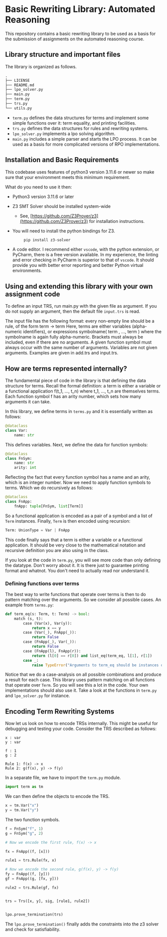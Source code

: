 # Basic Rewriting Library: Automated Reasoning

This repository contains a basic rewriting library to be used as a basis for
the submission of assignments on the automated reasoning course.

## Library structure and important files

The library is organized as follows.

```txt
.
├── LICENSE
├── README.md
├── lpo_solver.py
├── main.py
├── term.py
├── trs.py
└── utils.py
```

- ``term.py`` defines the data structures for terms and implement some simple
functions over it: term equality, and printing facilities.
- ``trs.py`` defines the data structures for rules and rewriting systems.
- ``lpo_solver.py`` implements a lpo solving algorithm.
- ``main.py`` includes a simple parser and starts the LPO process.
It can be used as a basis for more complicated versions of RPO implementations.

## Installation and Basic Requirements

This codebase uses features of python3 version 3.11.6 or newer so make sure that
your environment meets this minimum requirement.

What do you need to use it then:

- Python3 version 3.11.6 or later
- Z3 SMT Solver should be installed system-wide
  - See, [https://github.com/Z3Prover/z3](https://github.com/Z3Prover/z3)
  for installation instructions.
- You will need to install the python bindings for Z3.

  ```bash
       pip install z3-solver
    ```

- A code editor. I recommend either ``vscode``, with the python extension,
or PyCharm, there is a free version available.
In my experience, the linting and error checking in PyCharm is superior to that of
``vscode``. It should provide you with better error reporting and better
Python virtual environments.

## Using and extending this library with your own assignment code

To define an input TRS, run main.py with the given file as argument.  If you do not supply
an argument, then the default file ``input.trs`` is read.

The input file has the following format: every non-empty line should be a rule, of the form
term -> term
Here, terms are either variables (alpha-numeric identifiers), or expressions
symbolname( term , ..., term )
where the symbolname is again fully alpha-numeric.  Brackets must always be included, even if
there are no arguments.  A given function symbol must always occur with the same number of
arguments.  Variables are not given arguments.  Examples are given in add.trs and input.trs.

## How are terms represented internally?

The fundamental piece of code in the library is that defining the data structure for terms.
Recall the formal definition: a term is either a variable or a functional application
f(t_1, ..., t_n) where t_1, ..., t_n are themselves terms.
Each function symbol f has an arity number, which sets how many arguments it can take.

In this library, we define terms in ``terms.py`` and it is essentially written as follows:

```python
@dataclass
class Var:
    name: str
```

This defines variables. Next, we define the data for function symbols:

```python
@dataclass
class FnSym:
    name: str
    arity: int
```

Reflecting the fact that every function symbol has a name
and an arity, which is an integer number.
Now we need to apply function symbols to terms.
Which we do recursively as follows:

```python
@dataclass
class FnApp:
    fnApp: tuple[FnSym, list[Term]]
```

So a functional application is encoded as a pair of a symbol
and a list of ``Term`` instances.
Finally, ``Term`` is then encoded using recursion:

```python
Term: UnionType = Var | FnApp
```

This code finally says that a term is either a variable or a functional application.
It should be very close to the mathematical notation and recursive definition
you are also using in the class.

If you look at the code in ``term.py``, you will see more code
than only defining the datatype.
Don't worry about it. It is there just to guarantee
printing format and whatnot.
You don't need to actually read nor understand it.

### Defining functions over terms

The best way to write functions that operate over terms
is then to do pattern matching over the arguments.
So we consider all possible cases.
An example from ``terms.py``:

```python
def term_eq(s: Term, t: Term) -> bool:
    match (s, t):
        case (Var(x), Var(y)):
            return x == y
        case (Var(_), FnApp(_)):
            return False
        case (FnApp(_), Var(_)):
            return False
        case (FnApp(l), FnApp(r)):
            return (l[0] == r[0]) and list_eq(term_eq, l[1], r[1])
        case _:
            raise TypeError("Arguments to term_eq should be instances of Terms.")
```

Notice that we do a case-analysis on all possible combinations
and produce a result for each case.
This library uses pattern matching on all functions
that operate over ``Term``.
So you will see this a lot in the code.
Your own implementations should also use it.
Take a look at the functions in
``term.py`` and ``lpo_solver.py`` for instance.

## Encoding Term Rewriting Systems

Now let us look on how to encode TRSs internally. 
This might be useful for debugging and testing your code.
Consider the TRS described as follows:
```text
x : var
y : var

f : 1
g : 2

Rule 1: f(x) -> x
Rule 2: g(f(x), y) -> f(y)
```

In a separate file, we have to import the ``term.py`` module.

```python
import term as tm
```

We can then define the objects to encode the TRS.

```python
x = tm.Var("x")
y = tm.Var("y")
```

The two function symbols.

```python
f = FnSym("f", 1)
g = FnSym("g", 2)
```

```python
# Now we encode the first rule, f(x) -> x

fx = FnApp((f, [x]))

rule1 = trs.Rule(fx, x)

# Now we encode the second rule, g(f(x), y) -> f(y)
fy = FnApp((f, [y]))
gf = FnApp((g, [fx, y]))

rule2 = trs.Rule(gf, fx)


trs = Trs([x, y], sig, [rule1, rule2])


lpo.prove_termination(trs)
```

The ``lpo.prove_termination()`` finally adds the constraints into the z3 solver
and check for satisfiability.
